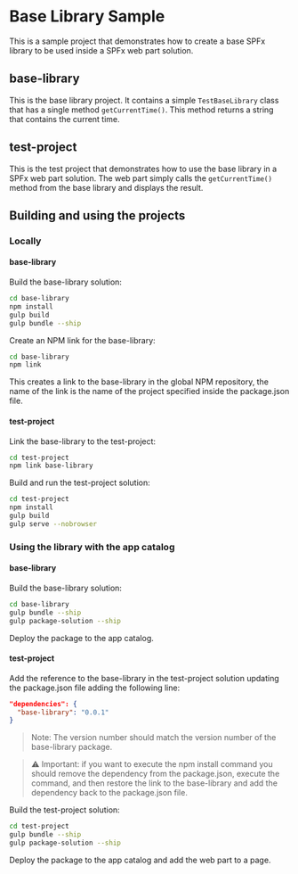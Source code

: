 # Base Library Sample

This is a sample project that demonstrates how to create a base SPFx library to be used inside a SPFx web part solution.

## base-library

This is the base library project. It contains a simple `TestBaseLibrary` class that has a single method `getCurrentTime()`. This method returns a string that contains the current time.

## test-project

This is the test project that demonstrates how to use the base library in a SPFx web part solution. The web part simply calls the `getCurrentTime()` method from the base library and displays the result.

## Building and using the projects

### Locally

#### base-library

Build the base-library solution:

```bash
cd base-library
npm install
gulp build
gulp bundle --ship
```

Create an NPM link for the base-library:

```bash
cd base-library
npm link
```

This creates a link to the base-library in the global NPM repository, the name of the link is the name of the project specified inside the package.json file.

#### test-project

Link the base-library to the test-project:

```bash
cd test-project
npm link base-library
```

Build and run the test-project solution:

```bash
cd test-project
npm install
gulp build
gulp serve --nobrowser
```

### Using the library with the app catalog

#### base-library

Build the base-library solution:

```bash
cd base-library
gulp bundle --ship
gulp package-solution --ship
```

Deploy the package to the app catalog.

#### test-project

Add the reference to the base-library in the test-project solution updating the package.json file adding the following line:

```json
"dependencies": {
  "base-library": "0.0.1"
}
```

> Note: The version number should match the version number of the base-library package.

> ⚠️ Important: if you want to execute the npm install command you should remove the dependency from the package.json, execute the command, and then restore the link to the base-library and add the dependency back to the package.json file.

Build the test-project solution:

```bash
cd test-project
gulp bundle --ship
gulp package-solution --ship
```

Deploy the package to the app catalog and add the web part to a page.
